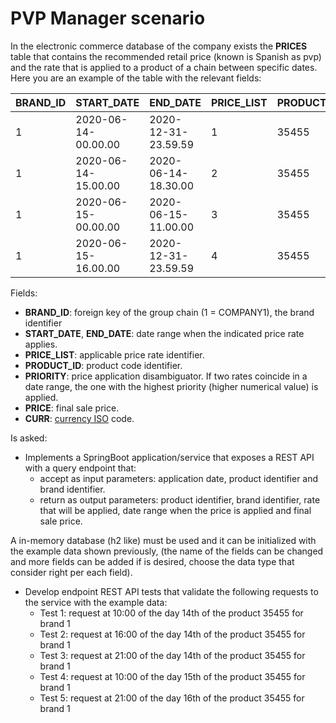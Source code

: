 # PVP Manager scenario

In the electronic commerce database of the company exists the **PRICES** table that contains the recommended retail price (known is Spanish as pvp) and the rate that is applied to a product of a chain between specific dates. Here you are an example of the table with the relevant fields:

| BRAND_ID | START_DATE          | END_DATE            | PRICE_LIST | PRODUCT_ID | PRIORITY | PRICE | CURR |
|----------|---------------------|---------------------|------------|------------|----------|-------|------|
| 1        | 2020-06-14-00.00.00 | 2020-12-31-23.59.59 | 1          | 35455      | 0        | 35.50 | EUR  |
| 1        | 2020-06-14-15.00.00 | 2020-06-14-18.30.00 | 2          | 35455      | 1        | 25.45 | EUR  |
| 1        | 2020-06-15-00.00.00 | 2020-06-15-11.00.00 | 3          | 35455      | 1        | 30.50 | EUR  |
| 1        | 2020-06-15-16.00.00 | 2020-12-31-23.59.59 | 4          | 35455      | 1        | 38.95 | EUR  |

Fields:

- **BRAND_ID**: foreign key of the group chain (1 = COMPANY1), the brand identifier
- **START_DATE**, **END_DATE**: date range when the indicated price rate applies.
- **PRICE_LIST**: applicable price rate identifier.
- **PRODUCT_ID**: product code identifier.
- **PRIORITY**: price application disambiguator. If two rates coincide in a date range, the one with the highest priority (higher numerical value) is applied.
- **PRICE**: final sale price.
- **CURR**: [currency ISO](https://en.wikipedia.org/wiki/ISO_4217) code.

Is asked:

* Implements a SpringBoot application/service that exposes a REST API with a query endpoint that: 
  * accept as input parameters: application date, product identifier and brand identifier.
  * return as output parameters: product identifier, brand identifier, rate that will be applied, date range when the price is applied and final sale price.
  
A in-memory database (h2 like) must be used and it can be initialized with the example data shown previously, (the name of the fields can be changed and more fields can be added if is desired, choose the data type that consider right per each field).

* Develop endpoint REST API tests that validate the following requests to the service with the example data:
  * Test 1: request at 10:00 of the day 14th of the product 35455 for brand 1
  * Test 2: request at 16:00 of the day 14th of the product 35455 for brand 1
  * Test 3: request at 21:00 of the day 14th of the product 35455 for brand 1
  * Test 4: request at 10:00 of the day 15th of the product 35455 for brand 1
  * Test 5: request at 21:00 of the day 16th of the product 35455 for brand 1

